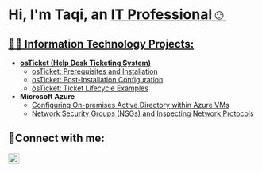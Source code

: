 <h1>Hi, I'm Taqi, an <a href="https://linkedin.com/in/Taqq">IT Professional☺</h1>

<h2>👨‍💻 Information Technology Projects:</h2>

- <b>osTicket (Help Desk Ticketing System)</b>
  - [osTicket: Prerequisites and Installation](https://github.com/taqiabdulrahman/osticket.git)
  - [osTicket: Post-Installation Configuration](https://github.com/taqiabdulrahman/osticket-post-install.git)
  - [osTicket: Ticket Lifecycle Examples](https://github.com/taqiabdulrahman/osticket-lifecycle.git)
- <b>Microsoft Azure</b>
  - [Configuring On-premises Active Directory within Azure VMs](https://github.com/taqiabdulrahman/configure-ad.git)
  - [Network Security Groups (NSGs) and Inspecting Network Protocols](https://github.com/taqiabdulrahman/azure-nsg-setup.git)

<h2>🤳Connect with me:</h2>

<img align="left" alt="Taqq | LinkedIn" width="22px" src="https://cdn.jsdelivr.net/npm/simple-icons@v3/icons/linkedin.svg" />

